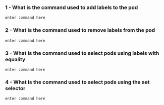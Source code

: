 
### 1 - What is the command used to add labels to the pod

```
enter command here
```


### 2 - What is the command used to remove labels from the pod

```
enter command here
```

### 3 - What is the command used to select pods using labels with equality

```
enter command here
```

### 4 - What is the command used to select pods using the set selector

```
enter command here
```